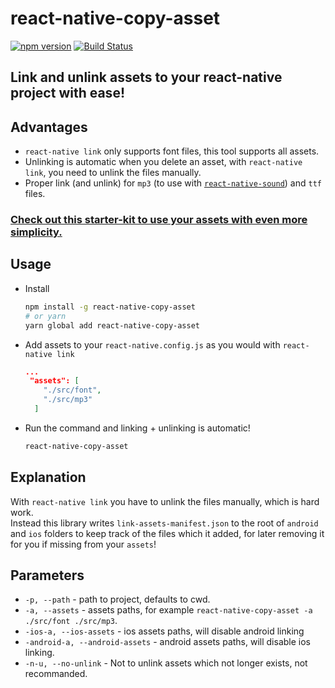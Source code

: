 # react-native-copy-asset

[![npm version](https://badge.fury.io/js/react-native-copy-asset.svg)](https://badge.fury.io/js/react-native-copy-asset)
[![Build Status](https://travis-ci.org/ridvanaltun/react-native-copy-asset.svg?branch=master)](https://travis-ci.org/ridvanaltun/react-native-copy-asset)

## Link and unlink assets to your react-native project with ease!

## Advantages

- `react-native link` only supports font files, this tool supports all assets.
- Unlinking is automatic when you delete an asset, with `react-native link`, you need to unlink the files manually.
- Proper link (and unlink) for `mp3` (to use with [`react-native-sound`](https://github.com/zmxv/react-native-sound#basic-usage)) and `ttf` files.

### [Check out this starter-kit to use your assets with even more simplicity.](https://github.com/ridvanaltun/react-platformula-boilerplate)

## Usage

- Install
  ```bash
  npm install -g react-native-copy-asset
  # or yarn
  yarn global add react-native-copy-asset
  ```
- Add assets to your `react-native.config.js` as you would with `react-native link`
  ```json
  ...
   "assets": [
      "./src/font",
      "./src/mp3"
    ]
  ```
- Run the command and linking + unlinking is automatic!
  ```bash
  react-native-copy-asset
  ```

## Explanation

With `react-native link` you have to unlink the files manually, which is hard work.  
Instead this library writes `link-assets-manifest.json` to the root of `android` and `ios` folders to keep track of the files which it added, for later removing it for you if missing from your `assets`!

## Parameters

- `-p, --path` - path to project, defaults to cwd.
- `-a, --assets` - assets paths, for example `react-native-copy-asset -a ./src/font ./src/mp3`.
- `-ios-a, --ios-assets` - ios assets paths, will disable android linking
- `-android-a, --android-assets` - android assets paths, will disable ios linking.
- `-n-u, --no-unlink` - Not to unlink assets which not longer exists, not recommanded.
